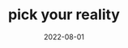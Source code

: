 ---
title: "pick your reality"
date: 2022-08-01
related:
  - "you are the birth of a reality"
  - "you're still looping on your LSD trip"
  - "you've been dead for billions of years"
tags:
  - fragment
  - reality
---
